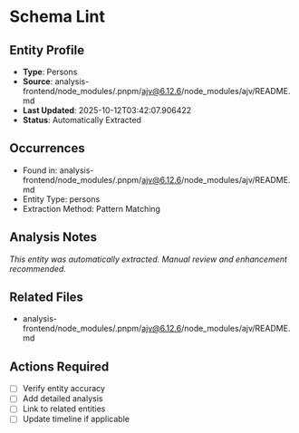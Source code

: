 # Schema Lint

## Entity Profile
- **Type**: Persons
- **Source**: analysis-frontend/node_modules/.pnpm/ajv@6.12.6/node_modules/ajv/README.md
- **Last Updated**: 2025-10-12T03:42:07.906422
- **Status**: Automatically Extracted

## Occurrences
- Found in: analysis-frontend/node_modules/.pnpm/ajv@6.12.6/node_modules/ajv/README.md
- Entity Type: persons
- Extraction Method: Pattern Matching

## Analysis Notes
*This entity was automatically extracted. Manual review and enhancement recommended.*

## Related Files
- analysis-frontend/node_modules/.pnpm/ajv@6.12.6/node_modules/ajv/README.md

## Actions Required
- [ ] Verify entity accuracy
- [ ] Add detailed analysis
- [ ] Link to related entities
- [ ] Update timeline if applicable
